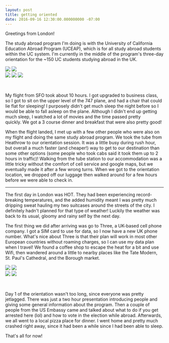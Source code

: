 ```yaml
---
layout: post
title: getting oriented
date: 2016-09-16 12:30:00.000000000 -07:00
---
```

Greetings from London!

The study abroad program I'm doing is with the University of California Education Abroad Program (UCEAP), which is for all study abroad students within the UC system. I'm currently in the middle of the program's three-day orientation for the ~150 UC students studying abroad in the UK.

<div class="img_row fixed">
	<img class="col one" src="/img/getting-oriented-1.jpg">
	<img class="col two" src="/img/getting-oriented-2.jpg">
</div>

<div class="img_row fixed">
	<img class="col one" src="/img/getting-oriented-3.jpg">
	<img class="col one" src="/img/getting-oriented-4.jpg">
	<img class="col one" src="/img/getting-oriented-5.jpg">
</div>

<p>&nbsp;</p>

My flight from SFO took about 10 hours. I got upgraded to business class, so I got to sit on the upper level of the 747 plane, and had a chair that could lie flat for sleeping! I purposely didn't get much sleep the night before so I would be able to fall asleep on the plane. Although I didn't end up getting much sleep, I watched a lot of movies and the time passed pretty quickly. We got a 3 course dinner and breakfast that were also pretty good!

When the flight landed, I met up with a few other people who were also on my flight and doing the same study abroad program. We took the tube from Heathrow to our orientation session. It was a little busy during rush hour, but overall a much faster (and cheaper!) way to get to our destination than some other options (some people who took cabs said it took them up to 2 hours in traffic)! Walking from the tube station to our accommodation was a little tricky without the comfort of cell service and google maps, but we eventually made it after a few wrong turns. When we got to the orientation location, we dropped off our luggage then walked around for a few hours before we were able to check in.

---

The first day in London was HOT. They had been experiencing record-breaking temperatures, and the added humidity meant I was pretty much dripping sweat hauling my two suitcases around the streets of the city. I definitely hadn't planned for that type of weather! Luckily the weather was back to its usual, gloomy and rainy self by the next day.

The first thing we did after arriving was go to Three, a UK-based cell phone company. I got a SIM card to use for data, so I now have a new UK phone number. What's nice about Three is that their plan will work in most other European countries without roaming charges, so I can use my data plan when I travel! We found a coffee shop to escape the heat for a bit and use Wifi, then wandered around a little to nearby places like the Tate Modern, St. Paul's Cathedral, and the Borough market.

<div class="img_row fixed">
	<img class="col one" src="/img/getting-oriented-6.jpg">
	<img class="col two" src="/img/getting-oriented-7.jpg">
</div>

<div class="img_row fixed">
	<img class="col two" src="/img/getting-oriented-9.jpg">
	<img class="col one" src="/img/getting-oriented-8.jpg">
</div>

<p>&nbsp;</p>

Day 1 of the orientation wasn't too long, since everyone was pretty jetlagged. There was just a two hour presentation introducing people and giving some general information about the program. Then a couple of people from the US Embassy came and talked about what to do if you get arrested here (lol) and how to vote in the election while abroad. Afterwards, we all went to a local pizza place for dinner. I went home and pretty much crashed right away, since it had been a while since I had been able to sleep.

That's all for now!
